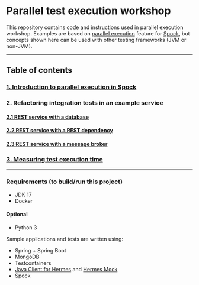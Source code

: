 # Parallel test execution workshop

This repository contains code and instructions used in parallel execution workshop. Examples are based
on [parallel execution](https://spockframework.org/spock/docs/2.3/parallel_execution.html) feature
for [Spock](https://spockframework.org), but concepts shown here can be used with other testing frameworks (JVM or
non-JVM).


---

## Table of contents

### [1. Introduction to parallel execution in Spock](part1-introduction/README.md)

### 2. Refactoring integration tests in an example service

#### [2.1 REST service with a database](part2.1-database/README.md)

#### [2.2 REST service with a REST dependency](part2.2-rest/README.md)

#### [2.3 REST service with a message broker](part2.3-message-broker/README.md)

### [3. Measuring test execution time](part3-measuring/README.md)

---

### Requirements (to build/run this project)

- JDK 17
- Docker

#### Optional

- Python 3

Sample applications and tests are written using:

- Spring + Spring Boot
- MongoDB
- Testcontainers
- [Java Client for Hermes](https://hermes-pubsub.readthedocs.io/en/latest/user/java-client/)
  and [Hermes Mock](https://hermes-pubsub.readthedocs.io/en/latest/user/hermes-mock/)
- Spock